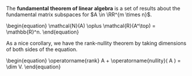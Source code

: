 The **fundamental theorem of linear algebra** is a set of results about the fundamental matrix subspaces for $A \in \RR^{m \times n}$.

\begin{equation}
\mathcal{N}(A) \oplus \mathcal{R}(A^\top) = \mathbb{R}^n.
\end{equation}

As a nice corollary, we have the rank-nullity theorem by taking dimensions of both sides of the equation.

\begin{equation}
\operatorname{rank} A + \operatorname{nullity}( A ) = \dim V.
\end{equation}
